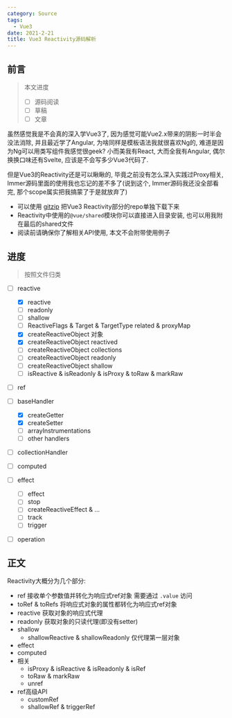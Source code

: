 ```yaml
---
category: Source
tags:
  - Vue3
date: 2021-2-21
title: Vue3 Reactivity源码解析
---
```


## 前言

> 本文进度
>
> - [ ] 源码阅读
> - [ ] 草稿
> - [ ] 文章

虽然感觉我是不会真的深入学Vue3了, 因为感觉可能Vue2.x带来的阴影一时半会没法消除, 并且最近学了Angular, 为啥同样是模板语法我就很喜欢Ng的, 难道是因为Ng可以用类写组件我感觉很geek? 小而美我有React, 大而全我有Angular, 偶尔换换口味还有Svelte, 应该是不会写多少Vue3代码了.

但是Vue3的Reactivity还是可以瞅瞅的, 毕竟之前没有怎么深入实践过Proxy相关, Immer源码里面的使用我也忘记的差不多了(说到这个, Immer源码我还没全部看完, 那个scope属实把我搞蒙了于是就放弃了)

- 可以使用 [gitzip](http://kinolien.github.io/gitzip/) 把Vue3 Reactivity部分的repo单独下载下来
- Reactivity中使用的`@vue/shared`模块你可以直接进入目录安装, 也可以用我附在最后的shared文件
- 阅读前请确保你了解相关API使用, 本文不会附带使用例子



## 进度

> 按照文件归类

- [ ] reactive
  - [x] reactive
  - [ ] readonly
  - [ ] shallow
  - [ ] ReactiveFlags & Target & TargetType related & proxyMap 
  - [x] createReactiveObject 对象
  - [x] createReactiveObject reactived
  - [ ] createReactiveObject collections
  - [ ] createReactiveObject readonly
  - [ ] createReactiveObject shallow
  - [ ] isReactive & isReadonly & isProxy & toRaw & markRaw
- [ ] ref
- [ ] baseHandler
  - [x] createGetter
  - [x] createSetter
  - [ ] arrayInstrumentations
  - [ ] other handlers
- [ ] collectionHandler
- [ ] computed
- [ ] effect
  - [ ] effect
  - [ ] stop
  - [ ] createReactiveEffect & ...
  - [ ] track
  - [ ] trigger
- [ ] operation



## 正文

Reactivity大概分为几个部分: 

- ref 接收单个参数值并转化为响应式ref对象 需要通过 `.value` 访问
- toRef & toRefs 将响应式对象的属性都转化为响应式ref对象
- reactive 获取对象的响应式代理
- readonly 获取对象的只读代理(即没有setter)
- shallow
  - shallowReactive & shallowReadonly 仅代理第一层对象
- effect
- computed
- 相关
  - isProxy & isReactive & isReadonly & isRef
  - toRaw & markRaw
  - unref
- ref高级API
  - customRef
  - shallowRef & triggerRef

